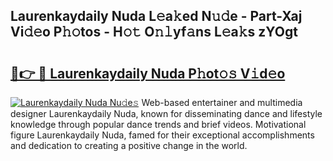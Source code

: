 ## Laurenkaydaily Nuda L𝚎a𝚔ed N𝚞𝚍e - Part-Xaj Vi𝚍𝚎o P𝚑𝚘tos - H𝚘𝚝 O𝚗𝚕yf𝚊ns L𝚎a𝚔s zYOgt

# <h2><a href="http://kfc6afj.oniu.top/?m=Laurenkaydaily+Nuda">🔗👉 🔴 Laurenkaydaily Nuda P𝚑ot𝚘𝚜 V𝚒d𝚎o</a></h2>

[![Laurenkaydaily Nuda Nu𝚍e𝚜](https://i.imgur.com/0qMVB7G.gif)](http://kfc6afj.oniu.top/?m=Laurenkaydaily+Nuda)
Web-based entertainer and multimedia designer Laurenkaydaily Nuda, known for disseminating dance and lifestyle knowledge through popular dance trends and brief videos. Motivational figure Laurenkaydaily Nuda, famed for their exceptional accomplishments and dedication to creating a positive change in the world.  
